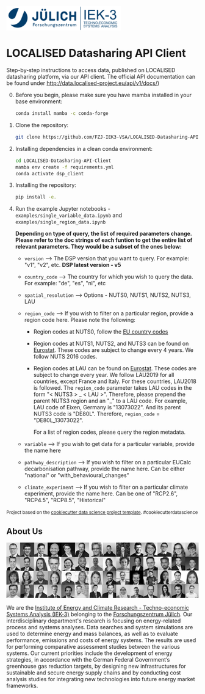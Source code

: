 <a href="https://www.fz-juelich.de/en/iek/iek-3"><img src="https://raw.githubusercontent.com/OfficialCodexplosive/README_Assets/862a93188b61ab4dd0eebde3ab5daad636e129d5/FJZ_IEK-3_logo.svg" alt="FZJ Logo" width="300px"></a>

LOCALISED Datasharing API Client
==============================

Step-by-step instructions to access data, published on LOCALISED datasharing platform, via our API client. The official API documentation can be found under http://data.localised-project.eu/api/v1/docs/)

0. Before you begin, please make sure you have mamba installed in your base environment:
    ```bash
    conda install mamba -c conda-forge
    ```

1. Clone the repository:
    ```bash
    git clone https://github.com/FZJ-IEK3-VSA/LOCALISED-Datasharing-API-Client.git
    ```

2. Installing dependencies in a clean conda environment:
    ```bash
    cd LOCALISED-Datasharing-API-Client
    mamba env create -f requirements.yml 
    conda activate dsp_client
    ```

4. Installing the repository:
    ```bash
    pip install -e.
    ```

5. Run the example Jupyter notebooks -  `examples/single_variable_data.ipynb` and `examples/single_region_data.ipynb`

    **Depending on type of query, the list of required parameters change. Please refer to the doc strings of each funtion to get the entire list of relevant parameters. They would be a subset of the ones below:**

    - `version` --> The DSP version that you want to query. For example: "v1", "v2", etc. **DSP latest version - v5**

    - `country_code` --> The country for which you wish to query the data. For example: "de", "es", "nl", etc

    - `spatial_resolution` --> Options - NUTS0, NUTS1, NUTS2, NUTS3, LAU 

    - `region_code` --> If you wish to filter on a particular region, provide a region code here. 
        Please note the following:
        - Region codes at NUTS0, follow the [EU country codes](https://ec.europa.eu/eurostat/statistics-explained/index.php?title=Glossary:Country_codes)
        - Region codes at NUTS1, NUTS2, and NUTS3 can be found on [Eurostat](https://ec.europa.eu/eurostat/de/web/nuts/local-administrative-units). 
            These codes are subject to change every 4 years. We follow NUTS 2016 codes. 
        - Region codes at LAU can be found on [Eurostat](https://ec.europa.eu/eurostat/de/web/nuts/local-administrative-units). 
            These codes are subject to change every year. We follow LAU2019 for all countries, except France and Italy. For these countries, LAU2018 is followed. 
            The `region_code` parameter takes LAU codes in the form "< NUTS3 > _ < LAU >". Therefore, please prepend the parent NUTS3 region and an "_" to a LAU code. 
            For example, LAU code of Eixen, Germany is "13073022". And its parent NUTS3 code is "DE80L". Therefore, `region_code` = "DE80L_13073022". 

            For a list of region codes, please query the region metadata. 
        
    - `variable` --> If you wish to get data for a particular variable, provide the name here

    - `pathway_description` --> If you wish to filter on a particular EUCalc decarbonisation pathway, provide the name here. Can be either "national" or "with_behavioural_changes"

    - `climate_experiment` --> If you wish to filter on a particular climate experiment, provide the name here. Can be one of "RCP2.6", "RCP4.5", "RCP8.5", "Historical"



<p><small>Project based on the <a target="_blank" href="https://drivendata.github.io/cookiecutter-data-science/">cookiecutter data science project template</a>. #cookiecutterdatascience</small></p>

## About Us
<p align="center"><a href="https://www.fz-juelich.de/en/iek/iek-3"><img src="https://github.com/OfficialCodexplosive/README_Assets/blob/master/iek3-wide.png?raw=true" alt="Institut TSA"></a></p>
We are the <a href="https://www.fz-juelich.de/en/iek/iek-3">Institute of Energy and Climate Research - Techno-economic Systems Analysis (IEK-3)</a> belonging to the <a href="https://www.fz-juelich.de/en">Forschungszentrum Jülich</a>. Our interdisciplinary department's research is focusing on energy-related process and systems analyses. Data searches and system simulations are used to determine energy and mass balances, as well as to evaluate performance, emissions and costs of energy systems. The results are used for performing comparative assessment studies between the various systems. Our current priorities include the development of energy strategies, in accordance with the German Federal Government’s greenhouse gas reduction targets, by designing new infrastructures for sustainable and secure energy supply chains and by conducting cost analysis studies for integrating new technologies into future energy market frameworks.
